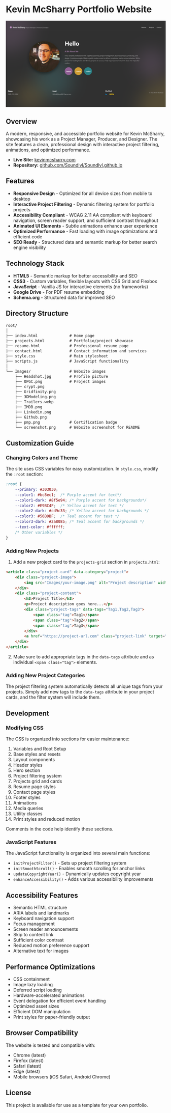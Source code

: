 # Kevin McSharry Portfolio Website

![Portfolio Screenshot](Images/Screenshot.png)

## Overview

A modern, responsive, and accessible portfolio website for Kevin McSharry, showcasing his work as a Project Manager, Producer, and Designer. The site features a clean, professional design with interactive project filtering, animations, and optimized performance.

- **Live Site:** [kevinmcsharry.com](https://kevinmcsharry.com)
- **Repository:** [github.com/Soundlvl/Soundlvl.github.io](https://github.com/Soundlvl/Soundlvl.github.io)

## Features

- **Responsive Design** - Optimized for all device sizes from mobile to desktop
- **Interactive Project Filtering** - Dynamic filtering system for portfolio projects
- **Accessibility Compliant** - WCAG 2.11 AA compliant with keyboard navigation, screen reader support, and sufficient contrast throughout
- **Animated UI Elements** - Subtle animations enhance user experience
- **Optimized Performance** - Fast loading with image optimizations and efficient code
- **SEO Ready** - Structured data and semantic markup for better search engine visibility

## Technology Stack

- **HTML5** - Semantic markup for better accessibility and SEO
- **CSS3** - Custom variables, flexible layouts with CSS Grid and Flexbox
- **JavaScript** - Vanilla JS for interactive elements (no frameworks)
- **Google Drive** - For PDF resume embedding
- **Schema.org** - Structured data for improved SEO

## Directory Structure

```
root/
│
├── index.html              # Home page
├── projects.html           # Portfolio/project showcase
├── resume.html             # Professional resume page
├── contact.html            # Contact information and services
├── style.css               # Main stylesheet
├── scripts.js              # JavaScript functionality
│
└── Images/                 # Website images
    ├── Headshot.jpg        # Profile picture
    ├── OPGC.png            # Project images
    ├── crypt.png
    ├── Gridfinity.png
    ├── 3DModeling.png
    ├── Trailers.webp
    ├── IMDB.png
    ├── Linkedin.png
    ├── Github.png
    ├── pmp.png             # Certification badge
    └── screenshot.png      # Website screenshot for README
```

## Customization Guide

### Changing Colors and Theme

The site uses CSS variables for easy customization. In `style.css`, modify the `:root` section:

```css
:root {
    --primary: #303030;
    --color1: #bc8ec1;  /* Purple accent for text*/
    --color1-dark: #8f5e94; /* Purple accent for backgrounds*/
    --color2: #E9BC4F;  /* Yellow accent for text */
    --color2-dark: #cd9c33; /* Yellow accent for backgrounds */
    --color3: #56B9BF;  /* Teal accent for text */
    --color3-dark: #2a8085; /* Teal accent for backgrounds */
    --text-color: #ffffff;
    /* Other variables */
}
```

### Adding New Projects

1. Add a new project card to the `projects-grid` section in `projects.html`:

```html
<article class="project-card" data-category="project">
    <div class="project-image">
        <img src="Images/your-image.png" alt="Project description" width="400" height="400" loading="lazy">
    </div>
    <div class="project-content">
        <h3>Project Title</h3>
        <p>Project description goes here...</p>
        <div class="project-tags" data-tags="Tag1,Tag2,Tag3">
            <span class="tag">Tag1</span>
            <span class="tag">Tag2</span>
            <span class="tag">Tag3</span>
        </div>
        <a href="https://project-url.com" class="project-link" target="_blank" rel="noopener">View Project →</a>
    </div>
</article>
```

2. Make sure to add appropriate tags in the `data-tags` attribute and as individual `<span class="tag">` elements.

### Adding New Project Categories

The project filtering system automatically detects all unique tags from your projects. Simply add new tags to the `data-tags` attribute in your project cards, and the filter system will include them.

## Development

### Modifying CSS

The CSS is organized into sections for easier maintenance:

1. Variables and Root Setup
2. Base styles and resets
3. Layout components
4. Header styles
5. Hero section
6. Project filtering system
7. Projects grid and cards
8. Resume page styles
9. Contact page styles
10. Footer styles
11. Animations
12. Media queries
13. Utility classes
14. Print styles and reduced motion

Comments in the code help identify these sections.

### JavaScript Features

The JavaScript functionality is organized into several main functions:

- `initProjectFilter()` - Sets up project filtering system
- `initSmoothScroll()` - Enables smooth scrolling for anchor links
- `updateCopyrightYear()` - Dynamically updates copyright year
- `enhanceAccessibility()` - Adds various accessibility improvements

## Accessibility Features

- Semantic HTML structure
- ARIA labels and landmarks
- Keyboard navigation support
- Focus management
- Screen reader announcements
- Skip to content link
- Sufficient color contrast
- Reduced motion preference support
- Alternative text for images

## Performance Optimizations

- CSS containment
- Image lazy loading
- Deferred script loading
- Hardware-accelerated animations
- Event delegation for efficient event handling
- Optimized asset sizes
- Efficient DOM manipulation
- Print styles for paper-friendly output

## Browser Compatibility

The website is tested and compatible with:

- Chrome (latest)
- Firefox (latest)
- Safari (latest)
- Edge (latest)
- Mobile browsers (iOS Safari, Android Chrome)

## License

This project is available for use as a template for your own portfolio.